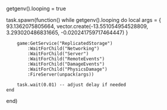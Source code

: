 getgenv().looping = true

task.spawn(function()
    while getgenv().looping do
        local args = {
            93.1362075805664,
            vector.create(-13.551054954528809, 3.293020486831665, -0.020241759717464447)
        }

        game:GetService("ReplicatedStorage")
            :WaitForChild("Networking")
            :WaitForChild("Server")
            :WaitForChild("RemoteEvents")
            :WaitForChild("DamageEvents")
            :WaitForChild("PhysicsDamage")
            :FireServer(unpack(args))

        task.wait(0.01) -- adjust delay if needed
    end
end)
